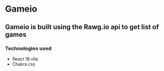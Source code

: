# Gameio

## Gameio is built using the Rawg.io api to get list of games

### Technologies used

* React 18 vite
* Chakra css

